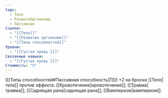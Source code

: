 ```yaml
---
tags:
  - Тело
  - РазвитеОрганизма
  - Пассивная
Ссылки:
  - "[[Тело]]"
  - "[[Развитие организма]]"
  - "[[Типы способностей]]"
Уровни:
  - "[[Густая кровь 2]]"
Связанные навыки:
  - "[[Густая кровь 2]]"
Стоимость: "5"
---
```

([[Типы способностей#Пассивная способность|П]]) +2 на броски [[Тело|тела]]  против эффекта: [[Кровотечение|кровотечение]]; [[Травма|травма]]; [[Саднящая рана|саднящая рана]]; [[Вампиризм|вампиризм]].